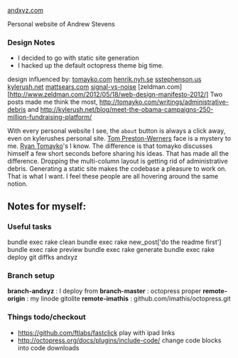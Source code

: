 [andxyz.com](http://andxyz.com/)

Personal website of Andrew Stevens 

### Design Notes

- I decided to go with static site generation
- I hacked up the default octopress theme big time.

design influenced by:
  [tomayko.com](http://tomayko.com)
  [henrik.nyh.se](http://henrik.nyh.se)
  [sstephenson.us](http://sstephenson.us/)
  [kylerush.net](http://kylerush.net/about-kyle-rush)
  [mattsears.com](http://mattsears.com/)
  [signal-vs-noise](http://37signals.com/svn/)
  [zeldman.com][http://www.zeldman.com/2012/05/18/web-design-manifesto-2012/]
Two posts made me think the most, http://tomayko.com/writings/administrative-debris and http://kylerush.net/blog/meet-the-obama-campaigns-250-million-fundraising-platform/

With every personal website I see, the <code>about</code> button is always a click away, even on kylerushes personal site. [Tom Preston-Werners](tom.preston-werner.com) face is a mystery to me. [Ryan Tomayko](http://tomayko.com)'s I know. The difference is that tomayko discusses himself a few short seconds before sharing his ideas. That has made all the difference. Dropping the multi-column layout is getting rid of administrative debris. Generating a static site makes the codebase a pleasure to work on. That is what I want. I feel these people are all hovering around the same notion.

## Notes for myself: 

### Useful tasks

  bundle exec rake clean
  bundle exec rake new_post['do the readme first']
  bundle exec rake preview
  bundle exec rake generate
  bundle exec rake deploy
  git diffks andxyz

### Branch setup

  **branch-andxyz** : I deploy from
  **branch-master** : octopress proper
  **remote-origin** : my linode gitolite
  **remote-imathis** : github.com/imathis/octopress.git

### Things todo/checkout

- https://github.com/ftlabs/fastclick play with ipad links
- http://octopress.org/docs/plugins/include-code/ change code blocks into code downloads 



